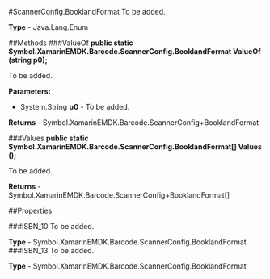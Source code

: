 #ScannerConfig.BooklandFormat
To be added.

**Type** - Java.Lang.Enum

##Methods
###ValueOf
**public static Symbol.XamarinEMDK.Barcode.ScannerConfig.BooklandFormat ValueOf (string p0);**

To be added.

**Parameters:** 

* System.String **p0** - To be added.

**Returns** - Symbol.XamarinEMDK.Barcode.ScannerConfig+BooklandFormat

###Values
**public static Symbol.XamarinEMDK.Barcode.ScannerConfig.BooklandFormat[] Values ();**

To be added.


**Returns** - Symbol.XamarinEMDK.Barcode.ScannerConfig+BooklandFormat[]

##Properties

###ISBN_10
To be added.

**Type** - Symbol.XamarinEMDK.Barcode.ScannerConfig.BooklandFormat
###ISBN_13
To be added.

**Type** - Symbol.XamarinEMDK.Barcode.ScannerConfig.BooklandFormat


